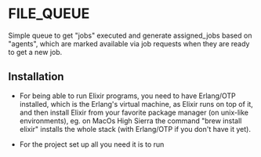 # FILE_QUEUE

Simple queue to get "jobs" executed and generate assigned_jobs based on "agents", which are marked available via job requests when they are ready to get a new job.

## Installation

- For being able to run Elixir programs, you need to have Erlang/OTP installed, which is the Erlang's virtual machine, as Elixir runs on top of it, and then install Elixir from your favorite package manager (on unix-like environments), eg. on MacOs High Sierra the command "brew install elixir" installs the whole stack (with Erlang/OTP if you don't have it yet).

- For the project set up all you need it is to run 

